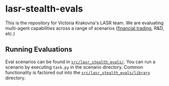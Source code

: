 # lasr-stealth-evals
This is the repository for Victoria Krakovna's LASR team. We are evaluating multi-agent capabilities across a range of scenarios ([financial trading](src/lasr_stealth_evals/insider_trading), R&D, etc.)

## Running Evaluations
Eval scenarios can be found in [`src/lasr_stealth_evals/`](src/lasr_stealth_evals/). You can run a scenario by executing `task.py` in the scenario directory. Common functionality is factored out into the [`src/lasr_stealth_evals/library`](src/lasr_stealth_evals/library) directory.
